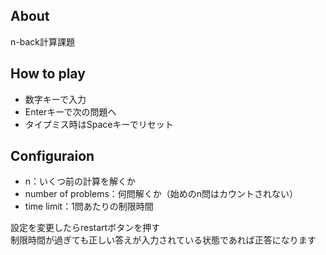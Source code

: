 ## About
n-back計算課題


## How to play
- 数字キーで入力
- Enterキーで次の問題へ
- タイプミス時はSpaceキーでリセット

## Configuraion
- n：いくつ前の計算を解くか
- number of problems：何問解くか（始めのn問はカウントされない）
- time limit：1問あたりの制限時間

設定を変更したらrestartボタンを押す  
制限時間が過ぎても正しい答えが入力されている状態であれば正答になります